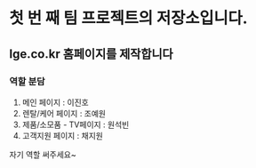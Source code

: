 # 첫 번 째 팀 프로젝트의 저장소입니다.
## lge.co.kr 홈페이지를 제작합니다

### 역할 분담
1. 메인 페이지 : 이진호
2. 렌탈/케어 페이지 : 조예원
3. 제품/소모품 - TV페이지 : 원석빈
4. 고객지원 페이지 : 채지원

자기 역할 써주세요~
